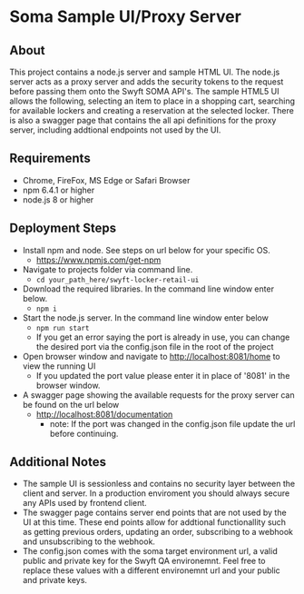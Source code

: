 # Soma Sample UI/Proxy Server

## About
This project contains a node.js server and sample HTML UI. The node.js server acts as a proxy server and adds the security tokens to the request before passing them onto the Swyft SOMA API's. The sample HTML5 UI allows the following, selecting an item to place in a shopping cart, searching for available lockers and creating a reservation at the selected locker. There is also a swagger page that contains the all api definitions for the proxy server, including addtional endpoints not used by the UI.

## Requirements 
* Chrome, FireFox, MS Edge or Safari Browser
* npm 6.4.1 or higher
* node.js 8 or higher

## Deployment Steps
* Install npm and node. See steps on url below for your specific OS. 
  * <https://www.npmjs.com/get-npm>
* Navigate to projects folder via command line.
  * `cd your_path_here/swyft-locker-retail-ui`
* Download the required libraries. In the command line window enter below.
  * `npm i`
* Start the node.js server. In the command line window enter below
  * `npm run start`
  * If you get an error saying the port is already in use, you can change the desired port via the config.json file in the root of the project
* Open browser window and navigate to <http://localhost:8081/home> to view the running UI
  * If you updated the port value please enter it in place of '8081' in the browser window.
* A swagger page showing the available requests for the proxy server can be found on the url below
  * <http://localhost:8081/documentation> 
     * note: If the port was changed in the config.json file update the url before continuing.

## Additional Notes
* The sample UI is sessionless and contains no security layer between the client and server. In a production enviroment you should always secure any APIs used by frontend client. 
* The swagger page contains server end points that are not used by the UI at this time. These end points allow for addtional functionallity such as getting previous orders, updating an order, subscribing to a webhook and unsubscribing to the webhook.
* The config.json comes with the soma target environment url, a valid public and private key for the Swyft QA environemnt. Feel free to replace these values with a different environemnt url and your public and private keys.    

